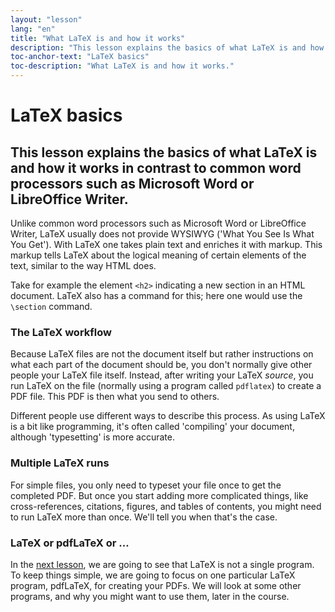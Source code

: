 ```yaml
---
layout: "lesson"
lang: "en"
title: "What LaTeX is and how it works"
description: "This lesson explains the basics of what LaTeX is and how it works in contrast to common word processors such as Microsoft Word or LibreOffice Writer."
toc-anchor-text: "LaTeX basics"
toc-description: "What LaTeX is and how it works."
---
```


# LaTeX basics

## This lesson explains the basics of what LaTeX is and how it works in contrast to common word processors such as Microsoft Word or LibreOffice Writer.

Unlike common word processors such as Microsoft Word or LibreOffice Writer, LaTeX
usually does not provide WYSIWYG ('What You See Is What You Get'). With LaTeX
one takes plain text and enriches it with markup. This markup tells LaTeX
about the logical meaning of certain elements of the text, similar to the way
HTML does.

Take for example the element `<h2>` indicating a new section in an HTML document.
LaTeX also has a command for this; here one would use the `\section` command.

### The LaTeX workflow

Because LaTeX files are not the document itself but rather instructions
on what each part of the document should be, you don't normally give other
people your LaTeX file itself. Instead, after writing your LaTeX _source_, you
run LaTeX on the file (normally using a program called `pdflatex`) to
create a PDF file. This PDF is then what you send to others.

Different people use different ways to describe this process. As using LaTeX
is a bit like programming, it's often called 'compiling' your document, although
'typesetting' is more accurate.

### Multiple LaTeX runs

For simple files, you only need to typeset your file once to get the completed
PDF. But once you start adding more complicated things, like cross-references,
citations, figures, and tables of contents, you might need to run LaTeX more
than once. We'll tell you when that's the case.

### LaTeX or pdfLaTeX or ...

In the [next lesson](lesson-02), we are going to see that LaTeX is not a
single program. To keep things simple, we are going to focus on one particular
LaTeX program, pdfLaTeX, for creating your PDFs. We will look at some other
programs, and why you might want to use them, later in the course.
